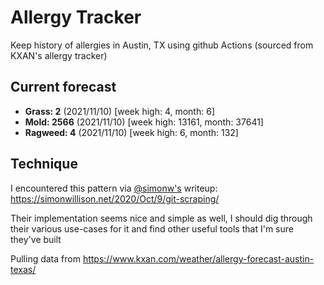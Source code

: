 # Allergy Tracker

Keep history of allergies in Austin, TX using github Actions (sourced from KXAN's allergy tracker)

## Current forecast
<!-- INJECT FORECAST -->
- **Grass: 2** (2021/11/10)  [week high: 4, month: 6]
- **Mold: 2566** (2021/11/10)  [week high: 13161, month: 37641]
- **Ragweed: 4** (2021/11/10)  [week high: 6, month: 132]
<!-- END INJECT FORECAST -->

## Technique

I encountered this pattern via [@simonw's](https://github.com/simonw) writeup: https://simonwillison.net/2020/Oct/9/git-scraping/

Their implementation seems nice and simple as well, I should dig through their various use-cases for it and find other useful tools that I'm sure they've built

Pulling data from https://www.kxan.com/weather/allergy-forecast-austin-texas/
